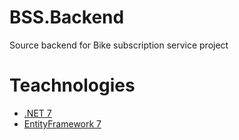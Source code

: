 # BSS.Backend
Source backend for Bike subscription service project


# Teachnologies
- [.NET 7](https://dotnet.microsoft.com/en-us/download/dotnet/7.0)
- [EntityFramework 7](https://learn.microsoft.com/en-us/ef/core/what-is-new/ef-core-7.0/whatsnew)